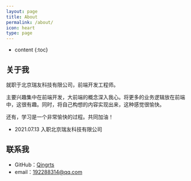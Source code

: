 ```yaml
---
layout: page
title: About
permalink: /about/
icon: heart
type: page
---
```


* content
{:toc}

## 关于我

<!-- <iframe src="https://githubbadge.appspot.com/Qingrts" style="border: 0;height: 111px;width: 200px;overflow: hidden;" frameBorder="0"></iframe> -->

就职于北京瑞友科技有限公司，前端开发工程师。

主要兴趣集中在前端开发，大前端的概念深入我心。将更多的业务逻辑放在前端中，这很有趣。同时，将自己构想的内容实现出来，这种感觉很愉快。

还有，学习是一个非常愉快的过程。共同加油！

* 2021.07.13 入职北京瑞友科技有限公司

## 联系我

* GitHub：[Qingrts](https://github.com/Qingrts)
* email：192288314@qq.com


<!-- ## 友情链接
[Anotherhome](https://www.anotherhome.net) \| [Reverland](http://reverland.org/) \| [ZhiLi](http://lizhipower.github.io/) \| [Simmer](http://simmer-jun.github.io/) \| [awthink](http://awthink.net/) \| [Aralic](http://aralic.github.io/) \| [zchen9](http://www.chen9.info/) \| [wuhuaji](http://wuhuaji.me/) \| [lisheng](http://www.lishengcn.cn/) \| [薛彬XueBin](http://axuebin.com/blog/) \| [TBOOX](http://www.tboox.org/cn/) \|  [Ling](http://linglinyp.com/) -->

<!-- ## Comments -->
<!-- {% include comments.html %} -->
